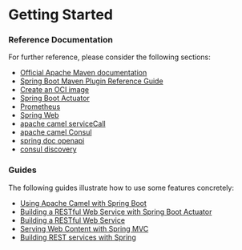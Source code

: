 # Getting Started

### Reference Documentation

For further reference, please consider the following sections:

* [Official Apache Maven documentation](https://maven.apache.org/guides/index.html)
* [Spring Boot Maven Plugin Reference Guide](https://docs.spring.io/spring-boot/docs/2.6.3/maven-plugin/reference/html/)
* [Create an OCI image](https://docs.spring.io/spring-boot/docs/2.6.3/maven-plugin/reference/html/#build-image)
* [Spring Boot Actuator](https://docs.spring.io/spring-boot/docs/2.6.3/reference/htmlsingle/#production-ready)
* [Prometheus](https://docs.spring.io/spring-boot/docs/2.6.3/reference/html/production-ready-features.html#production-ready-metrics-export-prometheus)
* [Spring Web](https://docs.spring.io/spring-boot/docs/2.6.3/reference/htmlsingle/#boot-features-developing-web-applications)
* [apache camel serviceCall](https://camel.apache.org/components/3.14.x/eips/serviceCall-eip.html)
* [apache camel Consul](https://camel.apache.org/components/3.14.x/consul-component.html)
* [spring doc openapi](https://springdoc.org/)
* [consul discovery](https://www.consul.io/)
### Guides

The following guides illustrate how to use some features concretely:

* [Using Apache Camel with Spring Boot](https://camel.apache.org/camel-spring-boot/latest/spring-boot.html)
* [Building a RESTful Web Service with Spring Boot Actuator](https://spring.io/guides/gs/actuator-service/)
* [Building a RESTful Web Service](https://spring.io/guides/gs/rest-service/)
* [Serving Web Content with Spring MVC](https://spring.io/guides/gs/serving-web-content/)
* [Building REST services with Spring](https://spring.io/guides/tutorials/bookmarks/)

